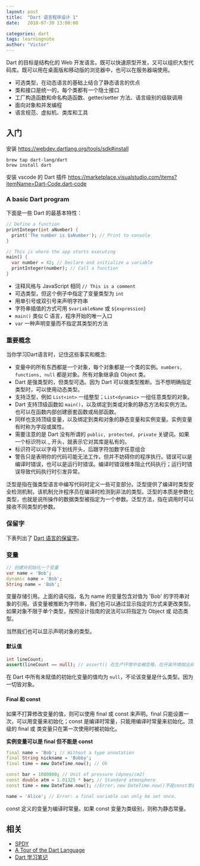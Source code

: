 ```yaml
---
layout: post
title:  "Dart 语言程序设计 1"
date:   2018-07-30 13:00:00

categories: dart
tags: learningnote
author: "Victor"
---
```


Dart 的目标是结构化的 Web 开发语言。既可以快速原型开发，又可以组织大型代码库。既可以用在桌面版和移动版的浏览器中，也可以在服务器端使用。

* 可选类型，在动态语言的基础上结合了静态语言的优点
* 类和接口是统一的，每个类都有一个隐士接口
* 工厂构造函数和命名构造函数、getter/setter 方法、语言级别的级联调用
* 面向对象和并发编程
* 语言规范、虚拟机、类库和工具

## 入门

安装 https://webdev.dartlang.org/tools/sdk#install

```
brew tap dart-lang/dart
brew install dart
```

安装 vscode 的 Dart 插件 https://marketplace.visualstudio.com/items?itemName=Dart-Code.dart-code

### A basic Dart program

下面是一些 Dart 的最基本特性：

```dart
// Define a function
printInteger(int aNumber) {
  print('The number is $aNumber'); // Print to console
}

// This is where the app starts executing
main() {
  var number = 42; // Declare and initialize a variable
  printInteger(number); // Call a function
}
```

* 注释风格与 JavaScript 相同 `// This is a comment`
* 可选类型，但这个例子中指定了变量类型为 `int`
* 用单引号或双引号来声明字符串
* 字符串插值的方式可用 `$variableName` 或 `${expression}`
* `main()` 类似 C 语言，程序开始的唯一入口
* `var` 一种声明变量而不指定其类型的方法

### 重要概念

当你学习Dart语言时，记住这些事实和概念:

* 变量中的所有东西都是一个对象，每个对象都是一个类的实例。`numbers, functions, null` 都是对象。所有对象继承自 Object 类。
* Dart 是强类型的，但类型可选。因为 Dart 可以做类型推断。当不想明确指定类型时，可以使用动态类型。
* 支持泛型，例如 `List<int>` 一组整型；`List<dynamic>` 一组任意类型的对象。
* Dart 支持顶级函数如 `main()`，以及绑定到类或对象的静态方法和实例方法。也可以在函数内部创建嵌套函数或局部函数。
* 同样也支持顶级变量，以及绑定到类和对象的静态变量和实例变量。实例变量有时称为字段或属性。
* 需要注意的是 Dart 没有所谓的 `public, protected, private` 关键词。如果一个标识符以 _ 开头，就表示它对其库是私有的。
* 标识符可以以字母下划线开头，后跟字符加数字任意组合
* 警告只是表明你的代码可能无法工作，但并不妨碍你的程序执行。错误可以是编译时错误，也可以是运行时错误。编译时错误根本阻止代码执行；运行时错误导致代码执行时引发异常。

泛型是指在强类型语言中编写代码时定义一些可变部分。泛型提供了编译时类型安全检测机制，该机制允许程序员在编译时检测到非法的类型。泛型的本质是参数化类型，也就是说所操作的数据类型被指定为一个参数。泛型方法，指在调用时可以接收不同类型的参数。

### 保留字

下表列出了 [Dart 语言的保留字](https://www.dartlang.org/guides/language/language-tour)。

### 变量

```dart
// 创建并初始化一个变量
var name = 'Bob';
dynamic name = 'Bob';
String name = 'Bob';
```

变量存储引用。上面的语句指，名为 name 的变量包含对值为 'Bob' 的字符串对象的引用。该变量被推断为字符串，我们也可以通过显示指定的方式来更改类型。如果对象不限于单个类型，按照设计指南的说法可以将指定为 Object 或 动态类型。

当然我们也可以显示声明对象的类型。

#### 默认值

```dart
int lineCount;
assert(lineCount == null); // assert() 在生产环境中会被忽略，在开发环境抛出异常。
```

在 Dart 中所有未赋值的初始化变量的值均为 `null`，不论该变量是什么类型。因为一切皆对象。

#### Final 和 const

如果不打算修改变量的值，则可以使用 final 或 const 来声明。final 只能设置一次，可以用变量来初始化；const 是编译时常量，只能用编译时常量来初始化。顶级的 final 或 类变量只在第一次使用时被初始化。

**实例变量可以是 final 但不能是 const**

```dart
final name = 'Bob'; // Without a type annotation
final String nickname = 'Bobby';
final time = new DateTime.now(); // Ok

const bar = 1000000; // Unit of pressure (dynes/cm2)
const double atm = 1.01325 * bar; // Standard atmosphere
const time = new DateTime.now(); //Error，new DateTime.now()不是const常量

name = 'Alice'; // Error: a final variable can only be set once.
```

const 定义的变量为编译时常量。如果 const 变量为类级别，则称为静态常量。



## 相关

* [SPDY](https://baike.baidu.com/item/SPDY/3399551?fr=aladdin)
* [A Tour of the Dart Language](https://www.dartlang.org/guides/language/language-tour)
* [Dart 学习笔记](http://www.cndartlang.com/dart/page/4)
